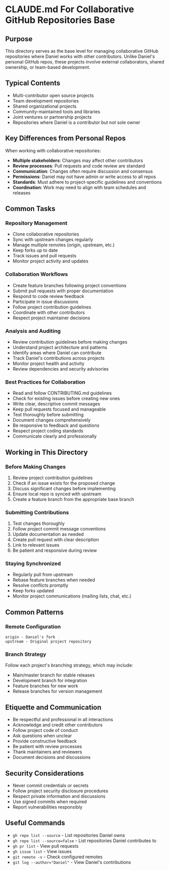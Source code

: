 # CLAUDE.md For Collaborative GitHub Repositories Base

## Purpose

This directory serves as the base level for managing collaborative GitHub repositories where Daniel works with other contributors. Unlike Daniel's personal GitHub repos, these projects involve external collaborators, shared ownership, or team-based development.

## Typical Contents

- Multi-contributor open source projects
- Team development repositories
- Shared organizational projects
- Community-maintained tools and libraries
- Joint ventures or partnership projects
- Repositories where Daniel is a contributor but not sole owner

## Key Differences from Personal Repos

When working with collaborative repositories:
- **Multiple stakeholders**: Changes may affect other contributors
- **Review processes**: Pull requests and code review are standard
- **Communication**: Changes often require discussion and consensus
- **Permissions**: Daniel may not have admin or write access to all repos
- **Standards**: Must adhere to project-specific guidelines and conventions
- **Coordination**: Work may need to align with team schedules and releases

## Common Tasks

### Repository Management
- Clone collaborative repositories
- Sync with upstream changes regularly
- Manage multiple remotes (origin, upstream, etc.)
- Keep forks up to date
- Track issues and pull requests
- Monitor project activity and updates

### Collaboration Workflows
- Create feature branches following project conventions
- Submit pull requests with proper documentation
- Respond to code review feedback
- Participate in issue discussions
- Follow project contribution guidelines
- Coordinate with other contributors
- Respect project maintainer decisions

### Analysis and Auditing
- Review contribution guidelines before making changes
- Understand project architecture and patterns
- Identify areas where Daniel can contribute
- Track Daniel's contributions across projects
- Monitor project health and activity
- Review dependencies and security advisories

### Best Practices for Collaboration
- Read and follow CONTRIBUTING.md guidelines
- Check for existing issues before creating new ones
- Write clear, descriptive commit messages
- Keep pull requests focused and manageable
- Test thoroughly before submitting
- Document changes comprehensively
- Be responsive to feedback and questions
- Respect project coding standards
- Communicate clearly and professionally

## Working in This Directory

### Before Making Changes
1. Review project contribution guidelines
2. Check if an issue exists for the proposed change
3. Discuss significant changes before implementing
4. Ensure local repo is synced with upstream
5. Create a feature branch from the appropriate base branch

### Submitting Contributions
1. Test changes thoroughly
2. Follow project commit message conventions
3. Update documentation as needed
4. Create pull request with clear description
5. Link to relevant issues
6. Be patient and responsive during review

### Staying Synchronized
- Regularly pull from upstream
- Rebase feature branches when needed
- Resolve conflicts promptly
- Keep forks updated
- Monitor project communications (mailing lists, chat, etc.)

## Common Patterns

### Remote Configuration
```
origin - Daniel's fork
upstream - Original project repository
```

### Branch Strategy
Follow each project's branching strategy, which may include:
- Main/master branch for stable releases
- Development branch for integration
- Feature branches for new work
- Release branches for version management

## Etiquette and Communication

- Be respectful and professional in all interactions
- Acknowledge and credit other contributors
- Follow project code of conduct
- Ask questions when unclear
- Provide constructive feedback
- Be patient with review processes
- Thank maintainers and reviewers
- Document decisions and discussions

## Security Considerations

- Never commit credentials or secrets
- Follow project security disclosure procedures
- Respect private information and discussions
- Use signed commits when required
- Report vulnerabilities responsibly

## Useful Commands

- `gh repo list --source` - List repositories Daniel owns
- `gh repo list --source=false` - List repositories Daniel contributes to
- `gh pr list` - View pull requests
- `gh issue list` - View issues
- `git remote -v` - Check configured remotes
- `git log --author="Daniel"` - View Daniel's contributions
